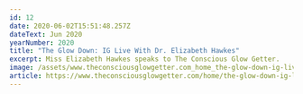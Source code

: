 ```yaml
---
id: 12
date: 2020-06-02T15:51:48.257Z
dateText: Jun 2020
yearNumber: 2020
title: "The Glow Down: IG Live With Dr. Elizabeth Hawkes"
excerpt: Miss Elizabeth Hawkes speaks to The Conscious Glow Getter.
image: /assets/www.theconsciousglowgetter.com_home_the-glow-down-ig-live-with-dr-elizabeth-hawkes-laptop-with-hidpi-screen-.jpg
article: https://www.theconsciousglowgetter.com/home/the-glow-down-ig-live-with-dr-elizabeth-hawkes
---
```

